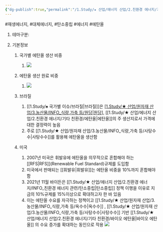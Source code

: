```yaml
---
{"dg-publish":true,"permalink":"/1.Study/★ 산업/에너지 산업/2.친환경 에너지/기타 친환경/에탄올/","created":"2024-11-20T21:02:28.577+09:00","updated":"2025-06-03T20:07:21.099+09:00"}
---
```


#재생에너지, #대체에너지, #탄소중립 #에너지 #에탄올


1. 테마구분: 

1. 기본정보
	1. 국가별 에탄올 생산 비중
		1. ![](https://i.imgur.com/oVg2ODC.png)
	2. 에탄올 생산 원료 비중
		1. ![](https://i.imgur.com/4XHCZzC.png)


	2. 브라질
		1. [[1.Study/♠ 국가별 이슈/브라질\|브라질]]은 [[1.Study/★ 산업/원자재 산업/3.농산물/INFO_식량,가축 등/원당\|원당]]([[설탕\|설탕]]), [[1.Study/★ 산업/에너지 산업/2.친환경 에너지/기타 친환경/에탄올\|에탄올]]의 주 생산지로서 가격에 대한 결정력이 높음
		2. 주로 [[1.Study/★ 산업/원자재 산업/3.농산물/INFO_식량,가축 등/사탕수수\|사탕수수]]를 활용해 에탄올을 생산함
	3. 미국
		1. 2007년 미국은 휘발유에 에탄올을 의무적으로 혼합해야 하는 [[RFS\|RFS]](Renewable Fuel Standard)규제를 도입함
		2. 미국에서 판매되는 [[휘발유\|휘발유]]는 에탄올 비중을 10%까지 혼합해야 함
		3. 2021년 11월 바이든은 [[1.Study/★ 산업/에너지 산업/2.친환경 에너지/INFO_친환경 에너지 관련/탄소중립\|탄소중립]] 정책 이행을 이유로 지금의 10%규제를 15%이상으로 확대하고자 한 바 있음
		4. 이는 에탄올 수요를 자극하는 정책이고 [[1.Study/★ 산업/원자재 산업/3.농산물/INFO_식량,가축 등/옥수수\|옥수수]] , [[1.Study/★ 산업/원자재 산업/3.농산물/INFO_식량,가축 등/사탕수수\|사탕수수]] 기반 [[1.Study/★ 산업/에너지 산업/2.친환경 에너지/기타 친환경/바이오 에탄올\|바이오 에탄올]] 의 수요 증가를 확대하는 동인으로 작용 ![](https://i.imgur.com/SiLTOLO.png)



